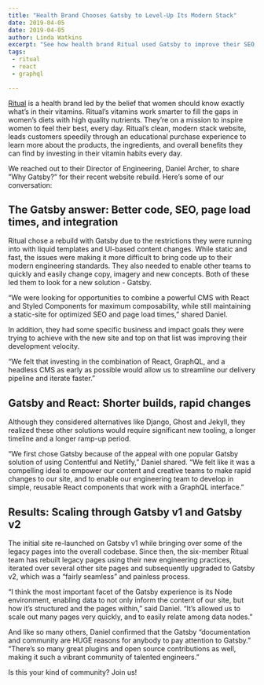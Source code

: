 ```yaml
---
title: "Health Brand Chooses Gatsby to Level-Up Its Modern Stack"
date: 2019-04-05
date: 2019-04-05
author: Linda Watkins
excerpt: "See how health brand Ritual used Gatsby to improve their SEO, page load times, delivery pipeline, and more!"
tags:
 - ritual
 - react
 - graphql

---
```


[Ritual](https://ritual.com/) is a health brand led by the belief that women should know exactly what’s in their vitamins. Ritual’s vitamins work smarter to fill the gaps in women’s diets with high quality nutrients. They’re on a mission to inspire women to feel their best, every day. Ritual’s clean, modern stack website, leads customers speedily through an educational purchase experience to learn more about the products, the ingredients, and overall benefits they can find by investing in their vitamin habits every day.

We reached out to their Director of Engineering, Daniel Archer, to share ”Why Gatsby?” for their recent website rebuild. Here’s some of our conversation:

## The Gatsby answer: Better code, SEO, page load times, and integration

Ritual chose a rebuild with Gatsby due to the restrictions they were running into with liquid templates and UI-based content changes. While static and fast, the issues were making it more difficult to bring code up to their modern engineering standards. They also needed to enable other teams to quickly and easily change copy, imagery and new concepts. Both of these led them to look for a new solution - Gatsby.

“We were looking for opportunities to combine a powerful CMS with React and Styled Components for maximum composability, while still maintaining a static-site for optimized SEO and page load times,” shared Daniel.

In addition, they had some specific business and impact goals they were trying to achieve with the new site and top on that list was improving their development velocity.

“We felt that investing in the combination of React, GraphQL, and a headless CMS as early as possible would allow us to streamline our delivery pipeline and iterate faster.”

## Gatsby and React: Shorter builds, rapid changes

Although they considered alternatives like Django, Ghost and Jekyll, they realized these other solutions would require significant new tooling, a longer timeline and a longer ramp-up period.

“We first chose Gatsby because of the appeal with one popular Gatsby solution of using Contentful and Netlify,” Daniel shared. “We felt like it was a compelling ideal to empower our content and creative teams to make rapid changes to our site, and to enable our engineering team to develop in simple, reusable React components that work with a GraphQL interface.”

## Results: Scaling through Gatsby v1 and Gatsby v2

The initial site re-launched on Gatsby v1 while bringing over some of the legacy pages into the overall codebase. Since then, the six-member Ritual team has rebuilt legacy pages using their new engineering practices, iterated over several other site pages and subsequently upgraded to Gatsby v2, which was a “fairly seamless” and painless process.

“I think the most important facet of the Gatsby experience is its Node environment, enabling data to not only inform the content of our site, but how it’s structured and the pages within,” said Daniel. “It’s allowed us to scale out many pages very quickly, and to easily relate among data nodes.”

And like so many others, Daniel confirmed that the Gatsby “documentation and community are HUGE reasons for anybody to pay attention to Gatsby.” “There’s so many great plugins and open source contributions as well, making it such a vibrant community of talented engineers.”

Is this your kind of community? Join us!
